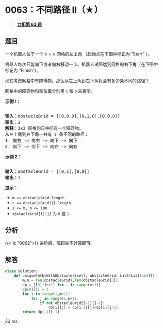 # 0063：不同路径 II（★）


> <u>**[力扣第 63 题](https://leetcode.cn/problems/unique-paths-ii/)**</u>

## 题目

<p>一个机器人位于一个<meta charset="UTF-8" /> <code>m x n</code> 网格的左上角 （起始点在下图中标记为 “Start” ）。</p>

<p>机器人每次只能向下或者向右移动一步。机器人试图达到网格的右下角（在下图中标记为 “Finish”）。</p>

<p>现在考虑网格中有障碍物。那么从左上角到右下角将会有多少条不同的路径？</p>

<p>网格中的障碍物和空位置分别用 <code>1</code> 和 <code>0</code> 来表示。</p>



<p><strong>示例 1：</strong></p>
<img alt="" src="https://assets.leetcode.com/uploads/2020/11/04/robot1.jpg" />
<pre>
<strong>输入：</strong>obstacleGrid = [[0,0,0],[0,1,0],[0,0,0]]
<strong>输出：</strong>2
<strong>解释：</strong>3x3 网格的正中间有一个障碍物。
从左上角到右下角一共有 <code>2</code> 条不同的路径：
1. 向右 -&gt; 向右 -&gt; 向下 -&gt; 向下
2. 向下 -&gt; 向下 -&gt; 向右 -&gt; 向右
</pre>

<p><strong>示例 2：</strong></p>
<img alt="" src="https://assets.leetcode.com/uploads/2020/11/04/robot2.jpg" />
<pre>
<strong>输入：</strong>obstacleGrid = [[0,1],[0,0]]
<strong>输出：</strong>1
</pre>



<p><strong>提示：</strong></p>

<ul>
<li><code>m == obstacleGrid.length</code></li>
<li><code>n == obstacleGrid[i].length</code></li>
<li><code>1 &lt;= m, n &lt;= 100</code></li>
<li><code>obstacleGrid[i][j]</code> 为 <code>0</code> 或 <code>1</code></li>
</ul>


## 分析

{{< lc "0062">}} 进阶版，障碍处不计算即可。

## 解答

```python
class Solution:
    def uniquePathsWithObstacles(self, obstacleGrid: List[List[int]]) -> int:
        m,n = len(obstacleGrid),len(obstacleGrid[0])
        dp = [[0]*(n+1) for _ in range(m+1)]
        dp[0][1] = 1
        for i in range(1,m+1):
            for j in range(1,n+1):
                if not obstacleGrid[i-1][j-1]:
                    dp[i][j] = dp[i-1][j]+dp[i][j-1] 
        return dp[-1][-1]
```
33 ms
